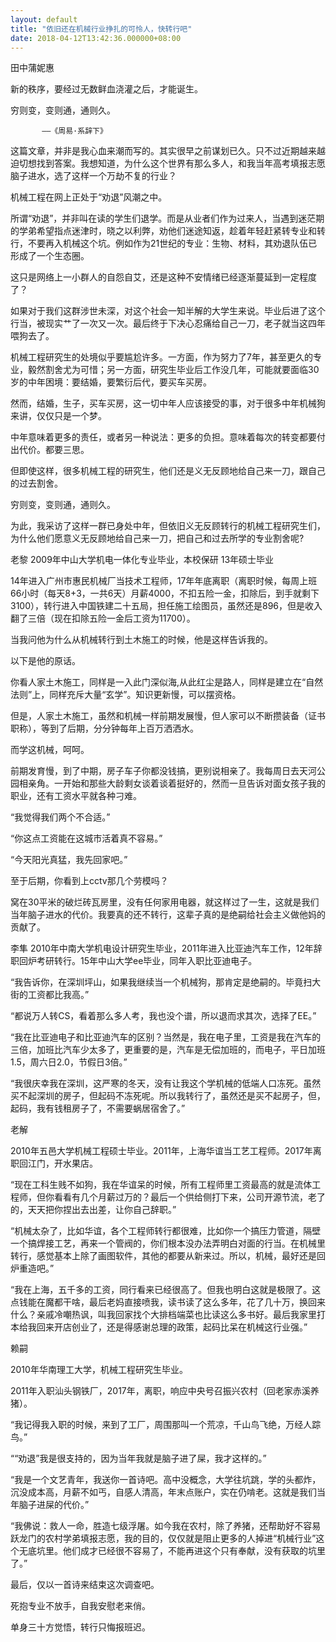 ```yaml
---
layout: default
title: "依旧还在机械行业挣扎的可怜人，快转行吧"
date: 2018-04-12T13:42:36.000000+08:00
---
```


田中蒲妮惠

新的秩序，要经过无数鲜血浇灌之后，才能诞生。

穷则变，变则通，通则久。

           ——《周易·系辞下》

这篇文章，并非是我心血来潮而写的。其实很早之前谋划已久。只不过近期越来越迫切想找到答案。我想知道，为什么这个世界有那么多人，和我当年高考填报志愿脑子进水，选了这样一个万劫不复的行业？

机械工程在网上正处于“劝退”风潮之中。

所谓“劝退”，并非叫在读的学生们退学。而是从业者们作为过来人，当遇到迷茫期的学弟希望指点迷津时，晓之以利弊，劝他们迷途知返，趁着年轻赶紧转专业和转行，不要再入机械这个坑。例如作为21世纪的专业：生物、材料，其劝退队伍已形成了一个生态圈。

这只是网络上一小群人的自怨自艾，还是这种不安情绪已经逐渐蔓延到一定程度了？

如果对于我们这群涉世未深，对这个社会一知半解的大学生来说。毕业后进了这个行当，被现实艹了一次又一次。最后终于下决心忍痛给自己一刀，老子就当这四年喂狗去了。

机械工程研究生的处境似乎要尴尬许多。一方面，作为努力了7年，甚至更久的专业，毅然割舍尤为可惜；另一方面，研究生毕业后工作没几年，可能就要面临30岁的中年困境：要结婚，要繁衍后代，要买车买房。

然而，结婚，生子，买车买房，这一切中年人应该接受的事，对于很多中年机械狗来讲，仅仅只是一个梦。

中年意味着更多的责任，或者另一种说法：更多的负担。意味着每次的转变都要付出代价。都要三思。

但即使这样，很多机械工程的研究生，他们还是义无反顾地给自己来一刀，跟自己的过去割舍。

穷则变，变则通，通则久。

为此，我采访了这样一群已身处中年，但依旧义无反顾转行的机械工程研究生们，为什么他们愿意义无反顾地给自己来一刀，把自己和过去所学的专业割舍呢?

老黎      2009年中山大学机电一体化专业毕业，本校保研 13年硕士毕业

14年进入广州市惠民机械厂当技术工程师，17年年底离职（离职时候，每周上班66小时（每天8+3，一共6天）月薪4000，不扣五险一金，扣除后，到手就剩下3100），转行进入中国铁建二十五局，担任施工绘图员，虽然还是896，但是收入翻了三倍（现在扣除五险一金后工资为11700）。

当我问他为什么从机械转行到土木施工的时候，他是这样告诉我的。

以下是他的原话。

你看人家土木施工，同样是一入此门深似海,从此红尘是路人，同样是建立在“自然法则”上，同样充斥大量“玄学”。知识更新慢，可以摆资格。


但是，人家土木施工，虽然和机械一样前期发展慢，但人家可以不断攒装备（证书职称），等到了后期，分分钟每年上百万洒洒水。


而学这机械，呵呵。


前期发育慢，到了中期，房子车子你都没钱搞，更别说相亲了。我每周日去天河公园相亲角。一开始和那些大龄剩女谈着谈着挺好的，然而一旦告诉对面女孩子我的职业，还有工资水平就各种刁难。


“我觉得我们两个不合适。”


“你这点工资能在这城市活着真不容易。”


“今天阳光真猛，我先回家吧。”


至于后期，你看到上cctv那几个劳模吗？


窝在30平米的破烂砖瓦房里，没有任何家用电器，就这样过了一生，这就是我们当年脑子进水的代价。我要真的还不转行，这辈子真的是绝嗣给社会主义做他妈的贡献了。

李隼    2010年中南大学机电设计研究生毕业，2011年进入比亚迪汽车工作，12年辞职回炉考研转行。15年中山大学ee毕业，同年入职比亚迪电子。

“我告诉你，在深圳坪山，如果我继续当一个机械狗，那肯定是绝嗣的。毕竟扫大街的工资都比我高。”

“都说万人转CS，看着那么多人考，我也没个谱，所以退而求其次，选择了EE。”

“我在比亚迪电子和比亚迪汽车的区别？当然是，我在电子里，工资是我在汽车的三倍，加班比汽车少太多了，更重要的是，汽车是无偿加班的，而电子，平日加班1.5，周六日2.0，节假日3倍。”

“我很庆幸我在深圳，这严寒的冬天，没有让我这个学机械的低端人口冻死。虽然买不起深圳的房子，但起码不冻死呢。所以我转行了，虽然还是买不起房子，但，起码，我有钱租房子了，不需要蜗居宿舍了。”

老解

2010年五邑大学机械工程硕士毕业。2011年，上海华谊当工艺工程师。2017年离职回江门，开水果店。

“现在工科生贱不如狗，我在华谊呆的时候，所有工程师里工资最高的就是流体工程师，但你看看有几个月薪过万的？最后一个供给侧打下来，公司开源节流，老了的，天天把你捏出去出差，让你自己辞职。” 

“机械太杂了，比如华谊，各个工程师转行都很难，比如你一个搞压力管道，隔壁一个搞焊接工艺，再来一个管阀的，你们根本没办法弄明白对面的行当。在机械里转行，感觉基本上除了画图软件，其他的都要从新来过。所以，机械，最好还是回炉重造吧。”

“我在上海，五千多的工资，同行看来已经很高了。但我也明白这就是极限了。这点钱能在魔都干啥，最后老妈直接喷我，读书读了这么多年，花了几十万，换回来什么？亲戚冷嘲热讽，叫我回家找个大排档端菜也比读这么多书好。最后我家里打本给我回来开店创业了，还是得感谢总理的政策，起码比呆在机械这行业强。”

赖嗣 

2010年华南理工大学，机械工程研究生毕业。

2011年入职汕头钢铁厂，2017年，离职，响应中央号召振兴农村（回老家赤溪养猪）。

“我记得我入职的时候，来到了工厂，周围那叫一个荒凉，千山鸟飞绝，万经人踪鸟。”

““劝退”我是很支持的，因为当年我就是脑子进了屎，我才这样的。”

“我是一个文艺青年，我送你一首诗吧。高中没概念，大学往坑跳，学的头都炸，沉没成本高，月薪不如丐，自感人清高，年末点账户，实在仍啃老。这就是我们当年脑子进屎的代价。”

“我佛说：救人一命，胜造七级浮屠。如今我在农村，除了养猪，还帮助好不容易跃龙门的农村学弟填报志愿，我的目的，仅仅就是阻止更多的人掉进“机械行业”这个无底坑里。他们成才已经很不容易了，不能再进这个只有奉献，没有获取的坑里了。”

最后，仅以一首诗来结束这次调查吧。

死抱专业不放手，自我安慰老来俏。

单身三十方觉悟，转行只悔报班迟。

